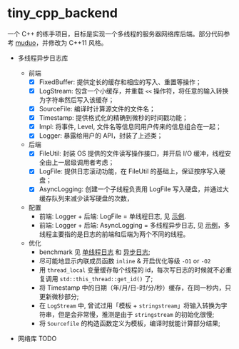 # tiny_cpp_backend

一个 C++ 的练手项目，目标是实现一个多线程的服务器网络库后端。部分代码参考 [muduo](https://github.com/chenshuo/muduo)，并修改为 C++11 风格。

- 多线程异步日志库
  - 前端
    - [x] FixedBuffer: 提供定长的缓存和相应的写入、重置等操作；
    - [x] LogStream: 包含一个小缓存，并重载 `<<` 操作符，将任意的输入转换为字符串然后写入该缓存；
    - [x] SourceFile: 编译时计算源文件的文件名；
    - [x] Timestamp: 提供格式化的精确到微秒的时间戳功能；
    - [x] Impl: 将事件, Level, 文件名等信息同用户传来的信息组合在一起；
    - [x] Logger: 暴露给用户的 API，封装了上述类；
  - 后端
    - [x] FileUtil: 封装 OS 提供的文件读写操作接口，并开启 I/O 缓冲，线程安全由上一层级调用者考虑；
    - [x] LogFile: 提供日志滚动功能，在 FileUtil 的基础上，保证按序写入硬盘；
    - [x] AsyncLogging: 创建一个子线程负责用 LogFile 写入硬盘，并通过大缓存队列来减少读写硬盘的次数，
  - 配置
    - 前端: Logger + 后端: LogFile = 单线程日志, 见 [示例](./base/test/test_Logger_with_LogFile.cpp).
    - 前端: Logger + 后端: AsyncLogging = 多线程异步日志, 见 [示例](./base/test/test_Logger_with_Async.cpp)，多线程主要指的是日志的前端和后端为两个不同的线程。
  - 优化
    - benchmark 见 [单线程日志](./base/test/bench_Logger_with_LogFile.cpp) 和 [异步日志](./base/test/bench_Logger_with_Async.cpp);
    - 尽可能地显示内联成员函数 `inline` & 开启优化等级 `-O1` or `-O2`
    - 用 `thread_local` 变量缓存每个线程的 id，每次写日志的时候就不必重复调用 `std::this_thread::get_id()` 了;
    - 将 Timestamp 中的日期（年/月/日-时/分/秒）缓存，在同一秒内，只更新微秒部分;
    - 在 `LogStream` 中, 曾试过用「模板 + `stringstream`」将输入转换为字符串，但是会非常慢，推测是由于 `stringstream` 的初始化很慢;
    - 将 `Sourcefile` 的构造函数定义为模板，编译时就能计算部分结果;

- 网络库 TODO
